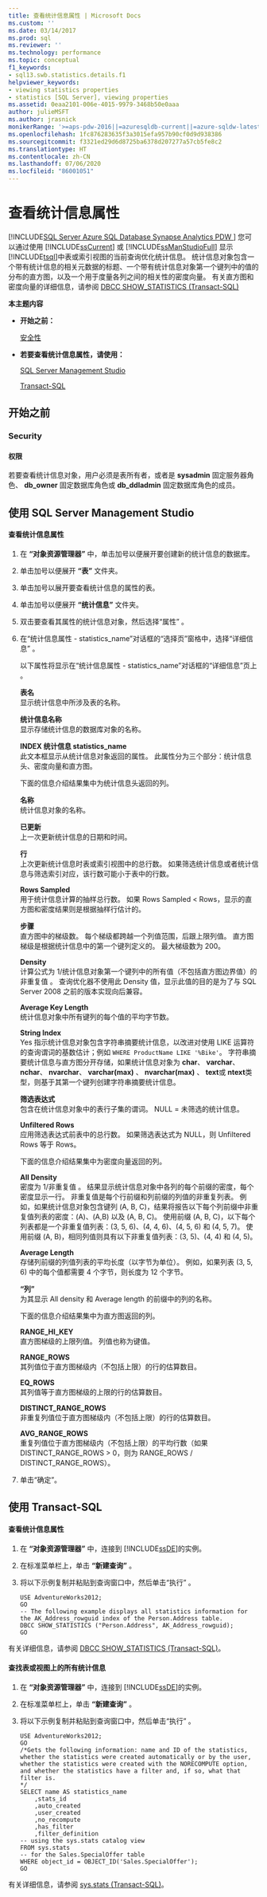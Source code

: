 ```yaml
---
title: 查看统计信息属性 | Microsoft Docs
ms.custom: ''
ms.date: 03/14/2017
ms.prod: sql
ms.reviewer: ''
ms.technology: performance
ms.topic: conceptual
f1_keywords:
- sql13.swb.statistics.details.f1
helpviewer_keywords:
- viewing statistics properties
- statistics [SQL Server], viewing properties
ms.assetid: 0eaa2101-006e-4015-9979-3468b50e0aaa
author: julieMSFT
ms.author: jrasnick
monikerRange: '>=aps-pdw-2016||=azuresqldb-current||=azure-sqldw-latest||>=sql-server-2016||=sqlallproducts-allversions||>=sql-server-linux-2017||=azuresqldb-mi-current'
ms.openlocfilehash: 1fc876283635f3a3015efa957b90cf0d9d938386
ms.sourcegitcommit: f3321ed29d6d8725ba6378d207277a57cb5fe8c2
ms.translationtype: HT
ms.contentlocale: zh-CN
ms.lasthandoff: 07/06/2020
ms.locfileid: "86001051"
---
```

# <a name="view-statistics-properties"></a>查看统计信息属性
[!INCLUDE[SQL Server Azure SQL Database Synapse Analytics PDW ](../../includes/applies-to-version/sql-asdb-asdbmi-asa-pdw.md)]
  您可以通过使用 [!INCLUDE[ssCurrent](../../includes/sscurrent-md.md)] 或 [!INCLUDE[ssManStudioFull](../../includes/ssmanstudiofull-md.md)] 显示 [!INCLUDE[tsql](../../includes/tsql-md.md)]中表或索引视图的当前查询优化统计信息。 统计信息对象包含一个带有统计信息的相关元数据的标题、一个带有统计信息对象第一个键列中的值的分布的直方图，以及一个用于度量各列之间的相关性的密度向量。 有关直方图和密度向量的详细信息，请参阅 [DBCC SHOW_STATISTICS (Transact-SQL) ](../../t-sql/database-console-commands/dbcc-show-statistics-transact-sql.md)  
  
 **本主题内容**  
  
-   **开始之前：**  
  
     [安全性](#Security)  
  
-   **若要查看统计信息属性，请使用：**  
  
     [SQL Server Management Studio](#SSMSProcedure)  
  
     [Transact-SQL](#TsqlProcedure)  
  
##  <a name="before-you-begin"></a><a name="BeforeYouBegin"></a> 开始之前  
  
###  <a name="security"></a><a name="Security"></a> Security  
  
####  <a name="permissions"></a><a name="Permissions"></a> 权限  
 若要查看统计信息对象，用户必须是表所有者，或者是 **sysadmin** 固定服务器角色、 **db_owner** 固定数据库角色或 **db_ddladmin** 固定数据库角色的成员。  
  
##  <a name="using-sql-server-management-studio"></a><a name="SSMSProcedure"></a> 使用 SQL Server Management Studio  
  
#### <a name="to-view-statistics-properties"></a>查看统计信息属性  
  
1.  在 **“对象资源管理器”** 中，单击加号以便展开要创建新的统计信息的数据库。  
  
2.  单击加号以便展开 **“表”** 文件夹。  
  
3.  单击加号以展开要查看统计信息的属性的表。  
  
4.  单击加号以便展开 **“统计信息”** 文件夹。  
  
5.  双击要查看其属性的统计信息对象，然后选择“属性”  。  
  
6.  在“统计信息属性 - statistics_name”对话框的“选择页”窗格中，选择“详细信息”     。  
  
     以下属性将显示在“统计信息属性 - statistics_name”对话框的“详细信息”页上    。  
  
     **表名**  
     显示统计信息中所涉及表的名称。  
  
     **统计信息名称**  
     显示存储统计信息的数据库对象的名称。  
  
     **INDEX 统计信息 statistics_name**  
     此文本框显示从统计信息对象返回的属性。 此属性分为三个部分：统计信息头、密度向量和直方图。  
  
     下面的信息介绍结果集中为统计信息头返回的列。  
  
     **名称**  
     统计信息对象的名称。  
  
     **已更新**  
     上一次更新统计信息的日期和时间。  
  
     **行**  
     上次更新统计信息时表或索引视图中的总行数。 如果筛选统计信息或者统计信息与筛选索引对应，该行数可能小于表中的行数。  
  
     **Rows Sampled**  
     用于统计信息计算的抽样总行数。 如果 Rows Sampled < Rows，显示的直方图和密度结果则是根据抽样行估计的。  
  
     **步骤**  
     直方图中的梯级数。 每个梯级都跨越一个列值范围，后跟上限列值。 直方图梯级是根据统计信息中的第一个键列定义的。 最大梯级数为 200。  
  
     **Density**  
     计算公式为 1/统计信息对象第一个键列中的所有值（不包括直方图边界值）的非重复值  。 查询优化器不使用此 Density 值，显示此值的目的是为了与 SQL Server 2008 之前的版本实现向后兼容。  
  
     **Average Key Length**  
     统计信息对象中所有键列的每个值的平均字节数。  
  
     **String Index**  
     Yes 指示统计信息对象包含字符串摘要统计信息，以改进对使用 LIKE 运算符的查询谓词的基数估计；例如 `WHERE ProductName LIKE '%Bike'`。 字符串摘要统计信息与直方图分开存储，如果统计信息对象为 **char**、 **varchar**、 **nchar**、 **nvarchar**、 **varchar(max)** 、 **nvarchar(max)** 、 **text**或 **ntext**类型，则基于其第一个键列创建字符串摘要统计信息。  
  
     **筛选表达式**  
     包含在统计信息对象中的表行子集的谓词。 NULL = 未筛选的统计信息。  
  
     **Unfiltered Rows**  
     应用筛选表达式前表中的总行数。 如果筛选表达式为 NULL，则 Unfiltered Rows 等于 Rows。  
  
     下面的信息介绍结果集中为密度向量返回的列。  
  
     **All Density**  
     密度为 1/非重复值  。 结果显示统计信息对象中各列的每个前缀的密度，每个密度显示一行。 非重复值是每个行前缀和列前缀的列值的非重复列表。 例如，如果统计信息对象包含键列 (A, B, C)，结果将报告以下每个列前缀中非重复值列表的密度：(A)、(A,B) 以及 (A, B, C)。 使用前缀 (A, B, C)，以下每个列表都是一个非重复值列表：(3, 5, 6)、(4, 4, 6)、(4, 5, 6) 和 (4, 5, 7)。 使用前缀 (A, B)，相同列值则具有以下非重复值列表：(3, 5)、(4, 4) 和 (4, 5)。  
  
     **Average Length**  
     存储列前缀的列值列表的平均长度（以字节为单位）。 例如，如果列表 (3, 5, 6) 中的每个值都需要 4 个字节，则长度为 12 个字节。  
  
     **“列”**  
     为其显示 All density 和 Average length 的前缀中的列的名称。  
  
     下面的信息介绍结果集中为直方图返回的列。  
  
     **RANGE_HI_KEY**  
     直方图梯级的上限列值。 列值也称为键值。  
  
     **RANGE_ROWS**  
     其列值位于直方图梯级内（不包括上限）的行的估算数目。  
  
     **EQ_ROWS**  
     其列值等于直方图梯级的上限的行的估算数目。  
  
     **DISTINCT_RANGE_ROWS**  
     非重复列值位于直方图梯级内（不包括上限）的行的估算数目。  
  
     **AVG_RANGE_ROWS**  
     重复列值位于直方图梯级内（不包括上限）的平均行数（如果 DISTINCT_RANGE_ROWS > 0，则为 RANGE_ROWS / DISTINCT_RANGE_ROWS）。  
  
7.  单击“确定”。   

##  <a name="using-transact-sql"></a><a name="TsqlProcedure"></a> 使用 Transact-SQL  
  
#### <a name="to-view-statistics-properties"></a>查看统计信息属性  
  
1.  在 **“对象资源管理器”** 中，连接到 [!INCLUDE[ssDE](../../includes/ssde-md.md)]的实例。  
  
2.  在标准菜单栏上，单击 **“新建查询”** 。  
  
3.  将以下示例复制并粘贴到查询窗口中，然后单击“执行”  。  
  
    ```  
    USE AdventureWorks2012;  
    GO  
    -- The following example displays all statistics information for the AK_Address_rowguid index of the Person.Address table.   
    DBCC SHOW_STATISTICS ("Person.Address", AK_Address_rowguid);   
    GO  
    ```  
  
 有关详细信息，请参阅 [DBCC SHOW_STATISTICS (Transact-SQL)](../../t-sql/database-console-commands/dbcc-show-statistics-transact-sql.md)。  
  
#### <a name="to-find-all-of-the-statistics-on-a-table-or-view"></a>查找表或视图上的所有统计信息  
  
1.  在 **“对象资源管理器”** 中，连接到 [!INCLUDE[ssDE](../../includes/ssde-md.md)]的实例。  
  
2.  在标准菜单栏上，单击 **“新建查询”** 。  
  
3.  将以下示例复制并粘贴到查询窗口中，然后单击“执行”  。  
  
    ```  
    USE AdventureWorks2012;   
    GO  
    /*Gets the following information: name and ID of the statistics, whether the statistics were created automatically or by the user, whether the statistics were created with the NORECOMPUTE option, and whether the statistics have a filter and, if so, what that filter is.  
    */  
    SELECT name AS statistics_name  
        ,stats_id  
        ,auto_created  
        ,user_created  
        ,no_recompute  
        ,has_filter  
        ,filter_definition  
    -- using the sys.stats catalog view  
    FROM sys.stats  
    -- for the Sales.SpecialOffer table  
    WHERE object_id = OBJECT_ID('Sales.SpecialOffer');  
    GO  
    ```  
  
 有关详细信息，请参阅 [sys.stats (Transact-SQL)](../../relational-databases/system-catalog-views/sys-stats-transact-sql.md)。  
  
  
